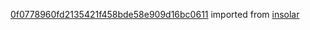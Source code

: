 [0f0778960fd2135421f458bde58e909d16bc0611](https://github.com/insolar/insolar/commit/0f0778960fd2135421f458bde58e909d16bc0611) imported from [insolar](https://github.com/insolar/insolar)
